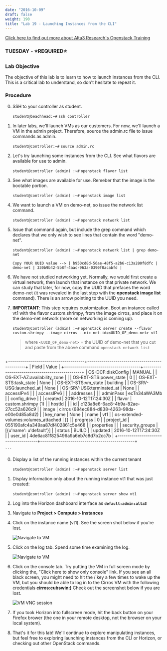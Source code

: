 ```yaml
---
date: "2016-10-09"
draft: false
weight: 190
title: "Lab 19 - Launching Instances from the CLI"
---
```

[Click here to find out more about Alta3 Research's Openstack Training](https://alta3.com/courses/openstack)

### TUESDAY - &#x2B50;REQUIRED&#x2B50;

### Lab Objective

The objective of this lab is to learn to how to launch instances from the CLI. This is a critical lab to understand, so don't hesitate to repeat it.

### Procedure

0. SSH to your controller as student.

    `student@beachhead:~#` `ssh controller`

0. In later labs, we'll launch VMs as our customers. For now, we'll launch a VM in the admin project. Therefore, source the admin.rc file to issue commands as admin.

    `student@controller:~#` `source admin.rc`

0. Let's try launching some instances from the CLI. See what flavors are available for use to admin.

    `student@controller (admin) :~#` `openstack flavor list`
    
0. See what images are available for use. Remeber that the image is the bootable portion. 

    `student@controller (admin) :~#` `openstack image list`
    
0. We want to launch a VM on demo-net, so issue the network list command.

    `student@controller (admin) :~#` `openstack network list`
    
0. Issue that command again, but include the grep command which declares that we only wish to see lines that contain the word "demo-net".

    `student@controller (admin) :~#` `openstack network list | grep demo-net`

    ```
    Copy YOUR UUID value --> | b950cd8d-56ae-48f5-a2b6-c13a280f8dfc | demo-net | 330b9b42-5b8f-4aac-963a-0390f0acabfd |
    ```
    
0. We have not studied networking yet. Normally, we would first create a virtual network, then launch that instance on that private network. We can study that later, for now, copy the UUID that prefaces the word demo-net (it was revealed in the last step with the **openstack image list** command). There is an arrow pointing to the UUID you need.
 
0. **IMPORTANT**: This step requires customization. Boot an instance called vt1 with the flavor custom.shrimpy, from the image cirros, and place it on the demo-net network (more on networking is coming up).

    `student@controller (admin) :~#` `openstack server create --flavor custom.shrimpy --image cirros --nic net-id=<UUID_OF_demo-net> vt1`
 
    > where `<UUID_OF_demo-net>` = the UUID of demo-net that you cut and paste from the above command `openstack network list`
	
	```
+--------------------------------------+-----------------------------------------------+
| Field                                | Value                                         |
+--------------------------------------+-----------------------------------------------+
| OS-DCF:diskConfig                    | MANUAL                                        |
| OS-EXT-AZ:availability_zone          |                                               |
| OS-EXT-STS:power_state               | 0                                             |
| OS-EXT-STS:task_state                | None                                          |
| OS-EXT-STS:vm_state                  | building                                      |
| OS-SRV-USG:launched_at               | None                                          |
| OS-SRV-USG:terminated_at             | None                                          |
| accessIPv4                           |                                               |
| accessIPv6                           |                                               |
| addresses                            |                                               |
| adminPass                            | ecTn34aWA3Mb                                  |
| config_drive                         |                                               |
| created                              | 2016-10-12T17:24:30Z                          |
| flavor                               | custom.shrimpy (1)                            |
| hostId                               |                                               |
| id                                   | c123a8e6-6ac8-4b9a-82ae-27cc52a626c9          |
| image                                | cirros (684ec884-d838-4263-98da-e00e0d85a8d2) |
| key_name                             | None                                          |
| name                                 | vt1                                           |
| os-extended-volumes:volumes_attached | []                                            |
| progress                             | 0                                             |
| project_id                           | 055190afc4a349aa87df402861c5e468              |
| properties                           |                                               |
| security_groups                      | [{u'name': u'default'}]                       |
| status                               | BUILD                                         |
| updated                              | 2016-10-12T17:24:30Z                          |
| user_id                              | 4de6ac81f825496a9a6eb7c8d7b2cc7b              |
+--------------------------------------+-----------------------------------------------+

    ```
 
0. Display a list of the running instances within the current tenant

    `student@controller (admin) :~#` `openstack server list`
    
0. Display information only about the running instance vt1 that was just created:

    `student@controller (admin) :~#` `openstack server show vt1`

0. Log into the Horizon dashboard interface as **`default:admin:alta3`**

0. Navigate to **Project > Compute > Instances**

0. Click on the instance name (vt1). See the screen shot below if you're lost.

	![Navigate to VM](https://alta3.com/labs/images/alta3_lab_horizon_click_vm.png)

0. Click on the log tab. Spend some time examining the log.

	![Navigate to VM](https://alta3.com/labs/images/alta3_lab_horizon_click_vm_log.png)

0. Click on the console tab. Try putting the VM in full screen mode by clicking the, "Click here to show only console" link. If you see an all black screen, you might need to hit the /<ENTER/> key a few times to wake up the VM, but you should be able to log in to the Cirros VM with the following credentials **cirros:cubswin:)** Check out the screenshot below if you are lost.

	![VM VNC session](https://alta3.com/labs/images/alta3_lab_horizon_vnc_remote_desktop.png)
	
0. If you took Horizon into fullscreen mode, hit the back button on your Firefox brower (the one in your remote desktop, not the browser on your local system).

0. That's it for this lab! We'll continue to explore manipulating instances, but feel free to exploring launching instances from the CLI or Horizon, or checking out other OpenStack commands.
